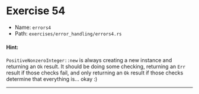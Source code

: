 # Exercise 54

- Name: ```errors4```
- Path: ```exercises/error_handling/errors4.rs```
#### Hint: 

`PositiveNonzeroInteger::new` is always creating a new instance and returning an `Ok` result.
It should be doing some checking, returning an `Err` result if those checks fail, and only
returning an `Ok` result if those checks determine that everything is... okay :)


---



